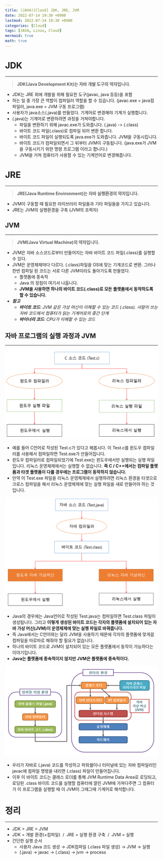 ```yaml
---
title: (JAVA)[Cloud] JDK, JRE, JVM
date: 2022-07-14 19:30 +0900
lastmod: 2022-07-14 19:30 +0900
categories: [Cloud]
tags: [JAVA, Linux, Cloud]
mermaid: true
math: true
---
```


# **JDK**

---

> **JDK(Java Development Kit)는 자바 개발 도구의 약자입니다.**
> 

- JDK는 JRE 외에 개발을 위해 필요한 도구(javac, java 등등)을 포함
- 하는 일 중 가장 큰 역할이 컴파일러 역할을 할 수 있습니다. (javac.exe = java컴파일러, java.exe = JVM 구동 프로그램)
- 사용자가 java소스(.java)를 만들었다. 기계어로 변경해야 기계가 실행합니다.
- (.java)는 기계어로 변환하려면 과정을 거쳐야합니다.
    - 파일을 변환하기 위해 javac.exe가 도와줍니다. (.java) -> (.class)
    - 바이트 코드 파일(.class)로 컴파일 되어 변환 합니다.
    - 바이트 코드 파일이 실행되도록 java.exe가 도와줍니다. JVM을 구동시킵니다.
    - 바이트 코드가 컴파일되면서 그 뒤부터 JVM이 구동됩니다. (java.exe가 JVM을 구동시키기 위한 명령 프로그램 이라고 합니다.)
    - JVM을 거쳐 컴퓨터가 사용할 수 있는 기계언어로 변경해줍니다.
    

# **JRE**

---

> **JRE(Java Runtime Environment)는 자바 실행환경의 약자입니다.**
> 

- JVM이 구동할 때 필요한 라이브러리 파일들과 기타 파일들을 가지고 있습니다.
- JRE는 JVM의 실행환경을 구축 (JVM의 조력자)

## **JVM**

---

> **JVM(Java Virtual Machine)의 약자입니다.**
> 

- JVM은 자바 소스코드로부터 만들어지는 자바 바이트 코드 파일(.class)를 실행할 수 있다.
- JVM은 운영체제마다 다르다. (.class)파일을 OS에 맞는 기계코드로 변환. 그러나 한번 컴파일 된 코드는 서로 다른 JVM이라도 돌아가도록 만들었다.
    - 플랫폼에 종속적
    - Java 의 장점이 여기서 나옵니다.
    - **JVM을 사용하면 하나의 바이트 코드(.class)로 모든 플랫폼에서 동작하도록 할 수 있습니다.**
- ***참고***
    - ***바이트 코드**: JVM 같은 가상 머신이 이해할 수 있는 코드 (.class). 사람이 쓰는 자바 코드에서 컴퓨터가 읽는 기계어로의 중간 단계*
    - ***바이너리 코드**: CPU가 이해할 수 있는 코드*

## **자바 프로그램의 실행 과정과 JVM**

---

![Untitled](/assets/img/2022-07-14-java220714/Untitled.png)

- 예를 들어 C언어로 작성된 Test.c가 있다고 해봅시다. 이 Test.c를 윈도우 컴파일러를 사용해서 컴파일하면 Test.exe가 만들어집니다.
- 윈도우 컴파일러로 컴파일되었기에 Test.exe는 윈도우에서만 실행되는 실행 파일입니다. 리눅스 운영체제에서는 실행할 수 없습니다. **즉 C / C++에서는 컴파일 플랫폼과 타겟 플랫폼이 다를 경우에는 프로그램이 동작하지 않습니다.**
- 만약 이 Test.exe 파일을 리눅스 운영체제에서 실행하려면 리눅스 환경을 타겟으로 크로스 컴파일을 해서 리눅스 운영체제에 맞는 실행 파일을 새로 만들어야 하는 것입니다.

![Untitled](/assets/img/2022-07-14-java220714/Untitled%201.png)

- Java의 경우에는 Java언어로 작성된 Test.java는 컴파일하면 Test.class 파일이 생성됩니다. 그리고 **이렇게 생성된 바이트 코드는 각자의 플랫폼에 설치되어 있는 자바 가상 머신(JVM)이 운영체제에 맞는 실행 파일로 바꿔줍니다.**
- 즉 Java에서는 C언어와는 달리 JVM을 사용하기 때문에 각자의 플랫폼에 맞게끔 컴파일을 따로따로 해줘야 할 필요가 없습니다.
- 하나의 바이트 코드로 JVM이 설치되어 있는 모든 플랫폼에서 동작이 가능하다는 이야기입니다.
- **Java는 플랫폼에 종속적이지 않지만 JVM은 플랫폼에 종속적이다.**

![Untitled](/assets/img/2022-07-14-java220714/Untitled%202.png)

- 우리가 자바로 (.java) 코드를 작성하고 파워쉘이나 터미널에 있는 자바 컴파일러인 javac에 컴파일 명령을 내리면 (.class) 파일이 만들어집니다.
- 이후 이 바이트 코드는 클래스 로더를 통해 JVM Runtime Data Area로 로딩되고, 로딩된 .class 바이트 코드를 실행할 컴퓨터에 깔린 JVM에 가져다주면 그 컴퓨터가 이 프로그램을 실행할 때 이 JVM이 그때그때 기계어로 해석합니다.

# **정리**

---

- JDK > JRE > JVM
- JDK = 개발 환경(+컴파일)  /  JRE = 실행 환경 구축  /  JVM = 실행
- 간단한 실행 순서
    - 사용자 Java 코드 생성 → JDK컴파일 (.class 파일 생성) → JVM → 실행
    - (.java) → javac → (.class) → jvm → process